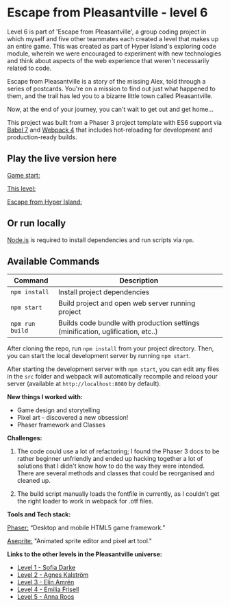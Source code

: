 # Escape from Pleasantville - level 6

Level 6 is part of 'Escape from Pleasantville', a group coding project in which myself and five other teammates each created a level that makes up an entire game. This was created as part of Hyper Island's exploring code module, wherein we were encouraged to experiment with new technologies and think about aspects of the web experience that weren't necessarily related to code.

Escape from Pleasantville is a story of the missing Alex, told through a series of postcards. You're on a mission to find out just what happened to them, and the trail has led you to a bizarre little town called Pleasantville.

Now, at the end of your journey, you can't wait to get out and get home...

This project was built from a Phaser 3 project template with ES6 support via [Babel 7](https://babeljs.io/) and [Webpack 4](https://webpack.js.org/) that includes hot-reloading for development and production-ready builds.

## Play the live version here

[Game start: ](https://escapefromhyperisland.github.io/pleasantville)

[This level: ](https://escapefromhyperisland.github.io/pleasantville/level-6)

[Escape from Hyper Island: ](https://escapefromhyperisland.github.io)

## Or run locally

[Node.js](https://nodejs.org) is required to install dependencies and run scripts via `npm`.

## Available Commands

| Command         | Description                                                                     |
| --------------- | ------------------------------------------------------------------------------- |
| `npm install`   | Install project dependencies                                                    |
| `npm start`     | Build project and open web server running project                               |
| `npm run build` | Builds code bundle with production settings (minification, uglification, etc..) |

After cloning the repo, run `npm install` from your project directory. Then, you can start the local development server by running `npm start`.

After starting the development server with `npm start`, you can edit any files in the `src` folder and webpack will automatically recompile and reload your server (available at `http://localhost:8080` by default).

**New things I worked with:**

- Game design and storytelling
- Pixel art - discovered a new obsession!
- Phaser framework and Classes

**Challenges:**

1. The code could use a lot of refactoring; I found the Phaser 3 docs to be rather beginner unfriendly and ended up hacking together a lot of solutions that I didn't know how to do the way they were intended. There are several methods and classes that could be reorganised and cleaned up.

2. The build script manually loads the fontfile in currently, as I couldn't get the right loader to work in webpack for .otf files.

**Tools and Tech stack:**

[Phaser:](https://phaser.io/) “Desktop and mobile HTML5 game framework.”

[Aseprite:](https://www.aseprite.org/) "Animated sprite editor and pixel art tool."

**Links to the other levels in the Pleasantville universe:**

- [Level 1 - Sofia Darke](https://github.com/sofiadarkeweb/pleasantville)
- [Level 2 - Agnes Kalström](https://github.com/agneskalstrom/level-2-the-dream)
- [Level 3 - Elin Amrén](https://github.com/elinamren/pleasantville-level3)
- [Level 4 - Emilia Frisell](https://github.com/emiliafrisell/MazeGame)
- [Level 5 - Anna Roos](https://github.com/AnnaRoos/the-medium-aframe)
